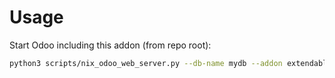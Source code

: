 # Usage

Start Odoo including this addon (from repo root):

```bash
python3 scripts/nix_odoo_web_server.py --db-name mydb --addon extendable
```

